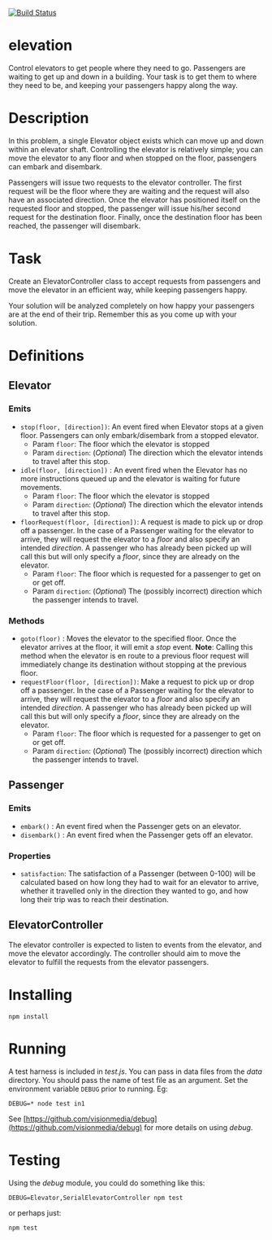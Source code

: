 [![Build Status](https://travis-ci.org/clinch/elevation.svg?branch=master)](https://travis-ci.org/clinch/elevation)

# elevation

Control elevators to get people where they need to go. Passengers are waiting to get up and down in a building. Your task is to get them to where they need to be, and keeping your passengers happy along the way.

# Description

In this problem, a single Elevator object exists which can move up and down within an elevator shaft. Controlling the elevator is relatively simple; you can move the elevator to any floor and when stopped on the floor, passengers can embark and disembark.

Passengers will issue two requests to the elevator controller. The first request will be the floor where they are waiting and the request will also have an associated direction. Once the elevator has positioned itself on the requested floor and stopped, the passenger will issue his/her second request for the destination floor. Finally, once the destination floor has been reached, the passenger will disembark.

# Task

Create an ElevatorController class to accept requests from passengers and move the elevator in an efficient way, while keeping passengers happy.

Your solution will be analyzed completely on how happy your passengers are at the end of their trip. Remember this as you come up with your solution.

# Definitions

## Elevator

### Emits

- `stop(floor, [direction])`: An event fired when Elevator stops at a given floor. Passengers can only embark/disembark from a stopped elevator.
    + Param `floor`: The floor which the elevator is stopped
    + Param `direction`: (*Optional*) The direction which the elevator intends to travel after this stop.
- `idle(floor, [direction])` : An event fired when the Elevator has no more instructions queued up and the elevator is waiting for future movements.
    + Param `floor`: The floor which the elevator is stopped
    + Param `direction`: (*Optional*) The direction which the elevator intends to travel after this stop.
- `floorRequest(floor, [direction])`: A request is made to pick up or drop off a passenger. In the case of a Passenger waiting for the elevator to arrive, they will request the elevator to a *floor* and also specify an intended *direction*. A passenger who has already been picked up will call this but will only specify a *floor*, since they are already on the elevator.
    + Param `floor`: The floor which is requested for a passenger to get on or get off.
    + Param `direction`: (*Optional*) The (possibly incorrect) direction which the passenger intends to travel.

### Methods

- `goto(floor)` : Moves the elevator to the specified floor. Once the elevator arrives at the floor, it will emit a *stop* event. **Note**: Calling this method when the elevator is en route to a previous floor request will immediately change its destination without stopping at the previous floor.
- `requestFloor(floor, [direction])`: Make a request to pick up or drop off a passenger. In the case of a Passenger waiting for the elevator to arrive, they will request the elevator to a *floor* and also specify an intended *direction*. A passenger who has already been picked up will call this but will only specify a *floor*, since they are already on the elevator.
    + Param `floor`: The floor which is requested for a passenger to get on or get off.
    + Param `direction`: (*Optional*) The (possibly incorrect) direction which the passenger intends to travel.

## Passenger

### Emits

- `embark()` : An event fired when the Passenger gets on an elevator.
- `disembark()` : An event fired when the Passenger gets off an elevator.

### Properties

- `satisfaction`: The satisfaction of a Passenger (between 0-100) will be calculated based on how long they had to wait for an elevator to arrive, whether it travelled only in the direction they wanted to go, and how long their trip was to reach their destination.

## ElevatorController

The elevator controller is expected to listen to events from the elevator, and move the elevator accordingly. The controller should aim to move the elevator to fulfill the requests from the elevator passengers.



# Installing
```
npm install
```

# Running
A test harness is included in *test.js*. You can pass in data files from the *data* directory. You should pass the name of test file as an argument. Set the environment variable `DEBUG` prior to running. Eg:
```
DEBUG=* node test in1
```
See [https://github.com/visionmedia/debug](https://github.com/visionmedia/debug) for more details on using *debug*.

# Testing
Using the *debug* module, you could do something like this:
```
DEBUG=Elevator,SerialElevatorController npm test
```
or perhaps just:
```
npm test
```
